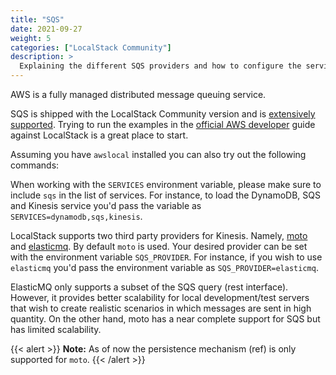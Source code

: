 ```yaml
---
title: "SQS"
date: 2021-09-27
weight: 5
categories: ["LocalStack Community"]
description: >
  Explaining the different SQS providers and how to configure the service.
---
```


AWS is a fully managed distributed message queuing service.

SQS is shipped with the LocalStack Community version and is [extensively supported](https://github.com/localstack/localstack/blob/master/doc/feature_coverage.md). Trying to run the examples in the [official AWS developer](https://docs.aws.amazon.com/AWSSimpleQueueService/latest/SQSDeveloperGuide/welcome.html) guide against LocalStack is a great place to start.

Assuming you have `awslocal` installed you can also try out the following commands:

When working with the `SERVICES` environment variable, please make sure to include `sqs` in the list of services. For instance, to load the DynamoDB, SQS and Kinesis service you'd pass the variable as `SERVICES=dynamodb,sqs,kinesis`.

LocalStack supports two third party providers for Kinesis. Namely, [moto](https://github.com/spulec/moto) and [elasticmq](https://github.com/softwaremill/elasticmq). By default `moto` is used. Your desired provider can be set with the environment variable `SQS_PROVIDER`. For instance, if you wish to use `elasticmq` you'd pass the environment variable as `SQS_PROVIDER=elasticmq`. 

ElasticMQ only supports a subset of the SQS query (rest interface). However, it provides better scalability for local development/test servers that wish to create realistic scenarios in which messages are sent in high quantity. On the other hand, moto has a near complete support for SQS but has limited scalability. 

{{< alert >}}
**Note:** As of now the persistence mechanism (ref) is only supported for `moto`. 
{{< /alert >}}